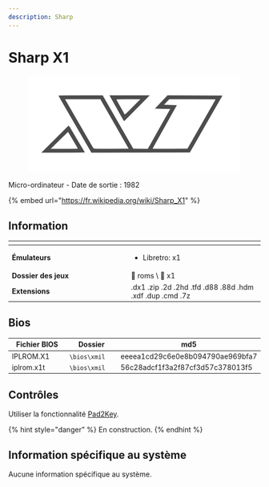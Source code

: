 ```yaml
---
description: Sharp
---
```


# Sharp X1

<div align="left">

<figure><img src="https://raw.githubusercontent.com/fabricecaruso/es-theme-carbon/52ff37c9e265587d006945a2ba695b5a962b3a3d/art/logos/x1.svg" alt=""><figcaption></figcaption></figure>

</div>

Micro-ordinateur - Date de sortie : 1982

{% embed url="https://fr.wikipedia.org/wiki/Sharp_X1" %}

## Information

<table data-header-hidden><thead><tr><th width="224"></th><th></th></tr></thead><tbody><tr><td><strong>Émulateurs</strong></td><td><ul><li>Libretro: x1</li></ul></td></tr><tr><td><strong>Dossier des jeux</strong></td><td><span data-gb-custom-inline data-tag="emoji" data-code="1f4c2">📂</span> roms \ <span data-gb-custom-inline data-tag="emoji" data-code="1f4c2">📂</span> x1</td></tr><tr><td><strong>Extensions</strong></td><td>.dx1 .zip .2d .2hd .tfd .d88 .88d .hdm .xdf .dup .cmd .7z</td></tr></tbody></table>

## Bios

<table><thead><tr><th width="224">Fichier BIOS</th><th width="169">Dossier</th><th>md5</th></tr></thead><tbody><tr><td>IPLROM.X1</td><td><code>\bios\xmil</code></td><td>eeeea1cd29c6e0e8b094790ae969bfa7</td></tr><tr><td>iplrom.x1t</td><td><code>\bios\xmil</code></td><td>56c28adcf1f3a2f87cf3d57c378013f5</td></tr></tbody></table>

## Contrôles

Utiliser la fonctionnalité [Pad2Key](../../../../controleurs/pad2key.md).

{% hint style="danger" %}
En construction.
{% endhint %}

## Information spécifique au système

Aucune information spécifique au système.
